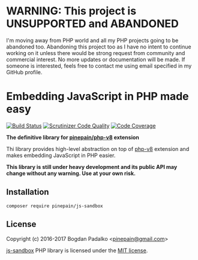 WARNING: This project is UNSUPPORTED and ABANDONED
==================================================

I'm moving away from PHP world and all my PHP projects going to be abandoned too. Abandoning this project too as I have no intent to continue working on it unless there would be strong request from community and commercial interest. No more updates or documentation will be made. If someone is interested, feels free to contact me using email specified in my GitHub profile.


# Embedding JavaScript in PHP made easy


[![Build Status](https://travis-ci.org/pinepain/js-sandbox.svg?branch=master)](https://travis-ci.org/pinepain/js-sandbox)
[![Scrutinizer Code Quality](https://scrutinizer-ci.com/g/pinepain/js-sandbox/badges/quality-score.png?b=master)](https://scrutinizer-ci.com/g/pinepain/js-sandbox/?branch=master)
[![Code Coverage](https://scrutinizer-ci.com/g/pinepain/js-sandbox/badges/coverage.png?b=master)](https://scrutinizer-ci.com/g/pinepain/js-sandbox/?branch=master)

**The definitive library for [pinepain/php-v8](https://github.com/pinepain/php-v8) extension**

Thi library provides high-level abstraction on top of [php-v8](https://github.com/pinepain/php-v8) extension and makes
embedding JavaScript in PHP easier.

**This library is still under heavy development and its public API may change without any warning. Use at your own risk.**

## Installation

```
composer require pinepain/js-sandbox
```

## License

Copyright (c) 2016-2017 Bogdan Padalko &lt;pinepain@gmail.com&gt;

[js-sandbox](https://github.com/pinepain/js-sandbox) PHP library is licensed under the [MIT license](http://opensource.org/licenses/MIT).
